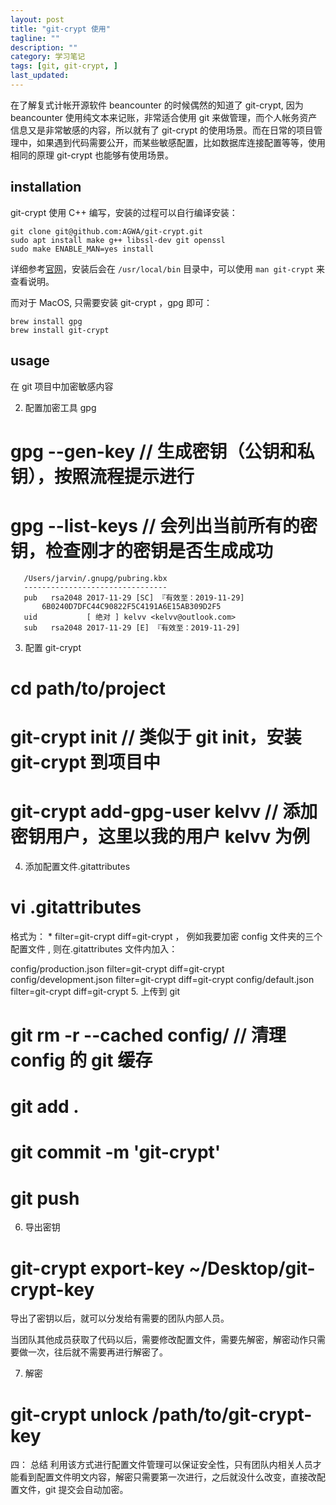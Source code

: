 ```yaml
---
layout: post
title: "git-crypt 使用"
tagline: ""
description: ""
category: 学习笔记
tags: [git, git-crypt, ]
last_updated:
---
```



在了解复式计帐开源软件 beancounter 的时候偶然的知道了 git-crypt, 因为 beancounter 使用纯文本来记账，非常适合使用 git 来做管理，而个人帐务资产信息又是非常敏感的内容，所以就有了 git-crypt 的使用场景。而在日常的项目管理中，如果遇到代码需要公开，而某些敏感配置，比如数据库连接配置等等，使用相同的原理 git-crypt 也能够有使用场景。

## installation
git-crypt 使用 C++ 编写，安装的过程可以自行编译安装：

	git clone git@github.com:AGWA/git-crypt.git
	sudo apt install make g++ libssl-dev git openssl
	sudo make ENABLE_MAN=yes install

详细参考[官网](https://github.com/AGWA/git-crypt/blob/master/INSTALL.md)，安装后会在 `/usr/local/bin` 目录中，可以使用 `man git-crypt` 来查看说明。

而对于 MacOS, 只需要安装 git-crypt ，gpg 即可：

	brew install gpg
	brew install git-crypt

## usage

在 git 项目中加密敏感内容

2. 配置加密工具 gpg

# gpg --gen-key // 生成密钥（公钥和私钥），按照流程提示进行
# gpg --list-keys // 会列出当前所有的密钥，检查刚才的密钥是否生成成功

       /Users/jarvin/.gnupg/pubring.kbx
       --------------------------------
       pub   rsa2048 2017-11-29 [SC] 『有效至：2019-11-29]
           6B0240D7DFC44C90822F5C4191A6E15AB309D2F5
       uid           [ 绝对 ] kelvv <kelvv@outlook.com>
       sub   rsa2048 2017-11-29 [E] 『有效至：2019-11-29]

3. 配置 git-crypt
# cd path/to/project
# git-crypt init   // 类似于 git init，安装 git-crypt 到项目中
# git-crypt add-gpg-user kelvv    // 添加密钥用户，这里以我的用户 kelvv 为例
4. 添加配置文件.gitattributes
# vi .gitattributes
格式为： * filter=git-crypt diff=git-crypt ， 例如我要加密 config 文件夹的三个配置文件 , 则在.gitattributes 文件内加入：

config/production.json filter=git-crypt diff=git-crypt
config/development.json filter=git-crypt diff=git-crypt
config/default.json filter=git-crypt diff=git-crypt
5. 上传到 git
# git rm -r --cached config/     // 清理 config 的 git 缓存
# git add .
# git commit -m 'git-crypt'
# git push
6. 导出密钥
# git-crypt export-key ~/Desktop/git-crypt-key
导出了密钥以后，就可以分发给有需要的团队内部人员。

当团队其他成员获取了代码以后，需要修改配置文件，需要先解密，解密动作只需要做一次，往后就不需要再进行解密了。

7. 解密
# git-crypt unlock /path/to/git-crypt-key
四： 总结
利用该方式进行配置文件管理可以保证安全性，只有团队内相关人员才能看到配置文件明文内容，解密只需要第一次进行，之后就没什么改变，直接改配置文件，git 提交会自动加密。

